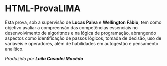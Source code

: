 # HTML-ProvaLIMA
Esta prova, sob a supervisão de **Lucas Paiva** e **Wellington Fábio**, tem como objetivo avaliar a compreensão das competências essenciais no desenvolvimento de algoritmos e na lógica de programação, abrangendo aspectos como identificação de passos lógicos, tomada de decisão, uso de variáveis e operadores, além de habilidades em autogestão e pensamento analítico.

*Produzido por **Laila Casadei Macêdo***